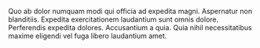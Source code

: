 Quo ab dolor numquam modi qui officia ad expedita magni. Aspernatur non blanditiis. Expedita exercitationem laudantium sunt omnis dolore. Perferendis expedita dolores. Accusantium a quia. Quia nihil necessitatibus maxime eligendi vel fuga libero laudantium amet.